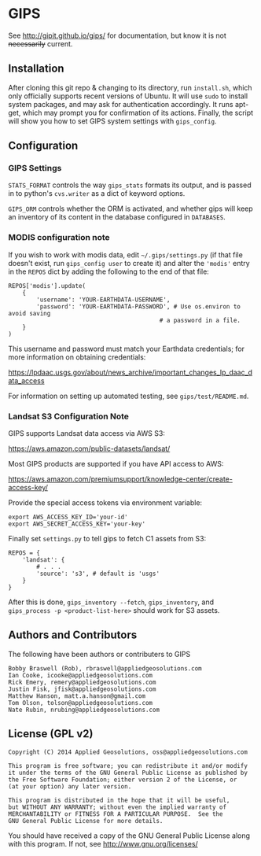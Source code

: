 # GIPS

See http://gipit.github.io/gips/ for documentation, but know it is not
~~necessarily~~ current.

## Installation

After cloning this git repo & changing to its directory, run `install.sh`,
which only officially supports recent versions of Ubuntu.  It will use `sudo`
to install system packages, and may ask for authentication accordingly.  It
runs apt-get, which may prompt you for confirmation of its actions.
Finally, the script will show you how to set GIPS system settings with
`gips_config`.

## Configuration

### GIPS Settings

`STATS_FORMAT` controls the way `gips_stats` formats its output, and is passed
in to python's `cvs.writer` as a dict of keyword options.

`GIPS_ORM` controls whether the ORM is activated, and whether gips will keep
an inventory of its content in the database configured in `DATABASES`.

### MODIS configuration note

If you wish to work with modis data, edit `~/.gips/settings.py` (if
that file doesn't exist, run `gips_config user` to create it) and
alter the `'modis'` entry in the `REPOS` dict by adding the following
to the end of that file:

```
REPOS['modis'].update(
    {
        'username': 'YOUR-EARTHDATA-USERNAME',
        'password': 'YOUR-EARTHDATA-PASSWORD', # Use os.environ to avoid saving
                                           # a password in a file.
    }
)
```

This username and password must match your Earthdata credentials; for more
information on obtaining credentials:

https://lpdaac.usgs.gov/about/news_archive/important_changes_lp_daac_data_access

For information on setting up automated testing, see `gips/test/README.md`.

### Landsat S3 Configuration Note

GIPS supports Landsat data access via AWS S3:

https://aws.amazon.com/public-datasets/landsat/

Most GIPS products are supported if you have API access to AWS:

https://aws.amazon.com/premiumsupport/knowledge-center/create-access-key/

Provide the special access tokens via environment variable:

```
export AWS_ACCESS_KEY_ID='your-id'
export AWS_SECRET_ACCESS_KEY='your-key'
```

Finally set `settings.py` to tell gips to fetch C1 assets from S3:

```
REPOS = {
    'landsat': {
        # . . .
        'source': 's3', # default is 'usgs'
    }
}
```

After this is done, `gips_inventory --fetch`, `gips_inventory`, and
`gips_process -p <product-list-here>` should work for S3 assets.

## Authors and Contributors
The following have been authors or contributers to GIPS

    Bobby Braswell (Rob), rbraswell@appliedgeosolutions.com
    Ian Cooke, icooke@appliedgeosolutions.com
    Rick Emery, remery@appliedgeosolutions.com
    Justin Fisk, jfisk@appliedgeosolutions.com
    Matthew Hanson, matt.a.hanson@gmail.com
    Tom Olson, tolson@appliedgeosolutions.com
    Nate Rubin, nrubing@appliedgeosolutions.com

## License (GPL v2)

    Copyright (C) 2014 Applied Geosolutions, oss@appliedgeosolutions.com

    This program is free software; you can redistribute it and/or modify
    it under the terms of the GNU General Public License as published by
    the Free Software Foundation; either version 2 of the License, or
    (at your option) any later version.

    This program is distributed in the hope that it will be useful,
    but WITHOUT ANY WARRANTY; without even the implied warranty of
    MERCHANTABILITY or FITNESS FOR A PARTICULAR PURPOSE.  See the
    GNU General Public License for more details.

   You should have received a copy of the GNU General Public License
   along with this program. If not, see <http://www.gnu.org/licenses/>
